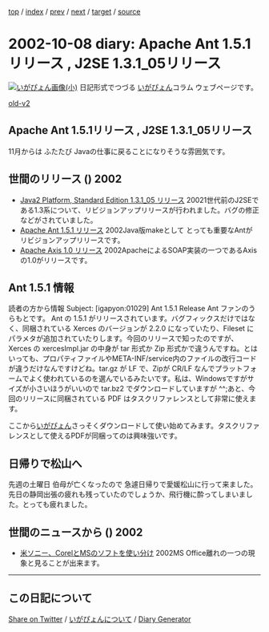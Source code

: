 [top](https://igapyon.github.io/diary/) 
 / [index](https://igapyon.github.io/diary/2002/index.html) 
 / [prev](https://igapyon.github.io/diary/2002/ig021003.html) 
 / [next](https://igapyon.github.io/diary/2002/ig021009.html) 
 / [target](https://igapyon.github.io/diary/2002/ig021008.html) 
 / [source](https://github.com/igapyon/diary/blob/gh-pages/2002/ig021008.html.src.md) 

2002-10-08 diary: Apache Ant 1.5.1リリース , J2SE 1.3.1_05リリース
=====================================================================================================
[![いがぴょん画像(小)](https://igapyon.github.io/diary/images/iga200306s.jpg "いがぴょん")](https://igapyon.github.io/diary/memo/memoigapyon.html) 日記形式でつづる [いがぴょん](https://igapyon.github.io/diary/memo/memoigapyon.html)コラム ウェブページです。

[old-v2](ig021008-orig.html)

## Apache Ant 1.5.1リリース , J2SE 1.3.1_05リリース

11月からは ふたたび Javaの仕事に戻ることになりそうな雰囲気です。


## 世間のリリース () 2002

* [Java2 Platform, Standard Edition 1.3.1_05 リリース](http://java.sun.com/j2se/1.3/ja/index.html)  20021世代前のJ2SEである1.3系について、リビジョンアップリリースが行われました。バグの修正などがされていました。
* [Apache Ant 1.5.1 リリース](http://jakarta.apache.org/ant/)  2002Java版makeとして とっても重要なAntが リビジョンアップリリースです。
* [Apache Axis 1.0 リリース](http://xml.apache.org/axis/)  2002ApacheによるSOAP実装の一つであるAxisの1.0がリリースです。

## Ant 1.5.1 情報

読者の方から情報
Subject:  [igapyon:01029] Ant 1.5.1 Release
Ant ファンのうらもとです。
Ant の 1.5.1 がリリースされています。バグフィックスだけではなく、同梱されている
Xerces のバージョンが 2.2.0 になっていたり、Fileset にパラメタが追加されていたりします。今回のリリースで知ったのですが、Xerces の xercesImpl.jar の中身が tar 形式か
Zip 形式かで違うんですね。とはいっても、プロパティファイルやMETA-INF/service内のファイルの改行コードが違うだけなんですけどね。tar.gz が LF で、Zipが CR/LF なんでプラットフォームでよく使われているのを選んでいるみたいです。私は、Windowsですがサイズが小さいほうがいいので tar.bz2 でダウンロードしていますが ^^;あと、今回のリリースに同梱されている PDF はタスクリファレンスとして非常に使えます。

ここから[いがぴょん](http://www.igapyon.jp/igapyon/diary/memo/memoigapyon.html)さっそくダウンロードして使い始めてみます。タスクリファレンスとして使えるPDFが同梱ってのは興味強いです。

## 日帰りで松山へ

先週の土曜日 伯母が亡くなったので 急遽日帰りで愛媛松山に行って来ました。先日の静岡出張の疲れも残っていたのでしょうか、飛行機に酔ってしまいました。とっても疲れました。

## 世間のニュースから () 2002

* [米ソニー、CorelとMSのソフトを使い分け](http://www.zdnet.co.jp/news/0210/05/nebt_10.html)  2002MS Office離れの一つの現象と見ることが出来ます。

----------------------------------------------------------------------------------------------------

## この日記について

[Share on Twitter](https://twitter.com/intent/tweet?hashtags=igapyon%2Cdiary%2C%E3%81%84%E3%81%8C%E3%81%B4%E3%82%87%E3%82%93&text=Apache+Ant+1.5.1%E3%83%AA%E3%83%AA%E3%83%BC%E3%82%B9+%2C+J2SE+1.3.1_05%E3%83%AA%E3%83%AA%E3%83%BC%E3%82%B9&url=https%3A%2F%2Figapyon.github.io%2Fdiary%2F2002%2Fig021008.html) / [いがぴょんについて](https://igapyon.github.io/diary/memo/memoigapyon.html) / [Diary Generator](https://github.com/igapyon/igapyonv3)
